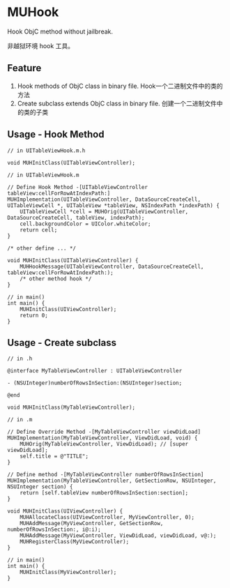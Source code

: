 # MUHook

Hook ObjC method without jailbreak.

非越狱环境 hook 工具。

## Feature

1. Hook methods of ObjC class in binary file. Hook一个二进制文件中的类的方法
2. Create subclass extends ObjC class in binary file. 创建一个二进制文件中的类的子类

## Usage - Hook Method

```objc
// in UITableViewHook.m.h

void MUHInitClass(UITableViewController);
```

```objc
// in UITableViewHook.m

// Define Hook Method -[UITableViewController tableView:cellForRowAtIndexPath:]
MUHImplementation(UITableViewController, DataSourceCreateCell, UITableViewCell *, UITableView *tableView, NSIndexPath *indexPath) {
	UITableViewCell *cell = MUHOrig(UITableViewController, DataSourceCreateCell, tableView, indexPath);
	cell.backgroundColor = UIColor.whiteColor;
	return cell;
}

/* other define ... */

void MUHInitClass(UITableViewController) {
	MUHHookMessage(UITableViewController, DataSourceCreateCell, tableView:cellForRowAtIndexPath:);
	/* other method hook */
}

```

```objc
// in main()
int main() {
	MUHInitClass(UIViewController);
	return 0;
}
```

## Usage - Create subclass

```objc
// in .h

@interface MyTableViewController : UITableViewController

- (NSUInteger)numberOfRowsInSection:(NSUInteger)section;

@end

void MUHInitClass(MyTableViewController);
```

```objc
// in .m

// Define Override Method -[MyTableViewController viewDidLoad]
MUHImplementation(MyTableViewController, ViewDidLoad, void) {
	MUHOrig(MyTableViewController, ViewDidLoad); // [super viewDidLoad];
	self.title = @"TITLE";
}

// Define method -[MyTableViewController numberOfRowsInSection]
MUHImplementation(MyTableViewController, GetSectionRow, NSUInteger, NSUInteger section) {
	return [self.tableView numberOfRowsInSection:section];
}

void MUHInitClass(UIViewController) {
	MUHAllocateClass(UIViewController, MyViewController, 0);
	MUHAddMessage(MyViewController, GetSectionRow, numberOfRowsInSection:, i@:i);
	MUHAddMessage(MyViewController, ViewDidLoad, viewDidLoad, v@:);
	MUHRegisterClass(MyViewController);
}

```

```objc
// in main()
int main() {
	MUHInitClass(MyViewController);
}
```